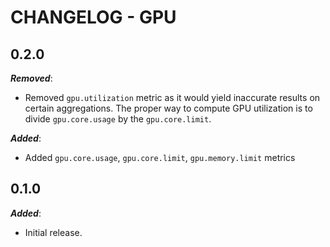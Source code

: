 # CHANGELOG - GPU


## 0.2.0

***Removed***:

* Removed `gpu.utilization` metric as it would yield inaccurate results on certain aggregations. The proper way to compute GPU utilization is to divide `gpu.core.usage` by the `gpu.core.limit`.

***Added***:

* Added `gpu.core.usage`, `gpu.core.limit`, `gpu.memory.limit` metrics

## 0.1.0

***Added***:

* Initial release.
